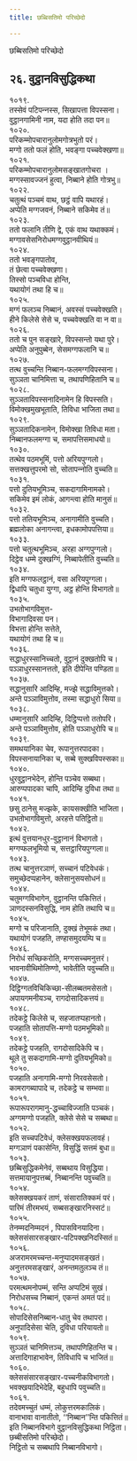 ```yaml
---
title: छब्बिसतिमो परिच्छेदो

---
```

छब्बिसतिमो परिच्छेदो  


## २६. वुट्ठानविसुद्धिकथा

१०१९.  
तस्सेवं पटिपन्‍नस्स, सिखापत्ता विपस्सना।  
वुट्ठानगामिनी नाम, यदा होति तदा पन॥  
१०२०.  
परिकम्मोपचारानुलोमगोत्रभुतो परं।  
मग्गो ततो फलं होति, भवङ्गा पच्‍चवेक्खणा॥  
१०२१.  
परिकम्मोपचारानुलोमसङ्खातगोचरा ।  
मग्गस्सावज्‍जनं हुत्वा, निब्बाने होति गोत्रभु॥  
१०२२.  
चतुत्थं पञ्‍चमं वाथ, छट्ठं वापि यथारहं।  
अप्पेति मग्गजवनं, निब्बाने सकिमेव तं॥  
१०२३.  
ततो फलानि तीणि द्वे, एकं वाथ यथाक्‍कमं।  
मग्गावसेसनिरोधमग्गवुट्ठानवीथियं॥  
१०२४.  
ततो भवङ्गपातोव,  
तं छेत्वा पच्‍चवेक्खणा।  
तिस्सो पञ्‍चविधा होन्ति,  
यथायोगं तथा हि च॥  
१०२५.  
मग्गं फलञ्‍च निब्बानं, अवस्सं पच्‍चवेक्खति।  
हीने किलेसे सेसे च, पच्‍चवेक्खति वा न वा॥  
१०२६.  
ततो च पुन सङ्खारे, विपस्सन्तो यथा पुरे।  
अप्पेति अनुपुब्बेन, सेसमग्गफलानि च॥  
१०२७.  
तत्थ वुच्‍चन्ति निब्बान-फलमग्गविपस्सना।  
सुञ्‍ञता चानिमित्ता च, तथापणिहितानि च॥  
१०२८.  
सुञ्‍ञताविपस्सनादिनामेन हि विपस्सति।  
विमोक्खमुखभूताति, तिविधा भाजिता तथा॥  
१०२९.  
सुञ्‍ञतादिकनामेन, विमोक्खा तिविधा मता।  
निब्बानफलमग्गा च, समापत्तिसमाधयो॥  
१०३०.  
तत्थेव पठमभूमिं, पत्तो अरियपुग्गलो।  
सत्तक्खत्तुपरमो सो, सोतापन्‍नोति वुच्‍चति॥  
१०३१.  
पत्तो दुतियभूमिञ्‍च, सकदागामिनामको।  
सकिमेव इमं लोकं, आगन्त्वा होति मानुसं॥  
१०३२.  
पत्तो ततियभूमिञ्‍च, अनागामीति वुच्‍चति।  
ब्रह्मलोका अनागन्त्वा, इधकामोपपत्तिया॥  
१०३३.  
पत्तो चतुत्थभूमिञ्‍च, अरहा अग्गपुग्गलो।  
दिट्ठेव धम्मे दुक्खग्गिं, निब्बापेतीति वुच्‍चति॥  
१०३४.  
इति मग्गफलट्ठानं, वसा अरियपुग्गला।  
द्विधापि चतुधा युग्गा, अट्ठ होन्ति विभागतो॥  
१०३५.  
उभतोभागविमुत्त-  
विभागादिवसा पन।  
विभत्ता होन्ति सत्तेते,  
यथायोगं तथा हि च॥  
१०३६.  
सद्धाधुरस्सानिच्‍चतो, वुट्ठानं दुक्खतोपि च।  
पञ्‍ञाधुरस्सानत्ततो, इति दीपेन्ति पण्डिता॥  
१०३७.  
सद्धानुसारि आदिम्हि, मज्झे सद्धाविमुत्तको।  
अन्ते पञ्‍ञाविमुत्तोव, तस्मा सद्धाधुरो सिया॥  
१०३८.  
धम्मानुसारि आदिम्हि, दिट्ठिप्पत्तो ततोपरि।  
अन्ते पञ्‍ञाविमुत्तोव, होति पञ्‍ञाधुरोपि च॥  
१०३९.  
समथयानिका चेव, रूपानुत्तरपादका।  
विपस्सनायानिका च, सब्बे सुक्खविपस्सका॥  
१०४०.  
धुरवुट्ठानभेदेन, होन्ति पञ्‍चेव सब्बथा।  
आरुप्पपादका चापि, आदिम्हि दुविधा तथा॥  
१०४१.  
छसु ठानेसु मज्झके, कायसक्खीति भाजिता।  
उभतोभागविमुत्तो, अरहत्ते पतिट्ठितो॥  
१०४२.  
इत्थं वुत्तयानधुर-वुट्ठानानं विभागतो।  
मग्गप्फलभूमियो च, सत्तट्ठारियपुग्गला॥  
१०४३.  
तत्थ चानुत्तरञाणं, सच्‍चानं पटिवेधकं।  
समुच्छेदप्पहानेन, क्‍लेसानुसयसोधनं॥  
१०४४.  
चतुमग्गविभागेन, वुट्ठानन्ति पकित्तितं।  
ञाणदस्सनविसुद्धि, नाम होति तथापि च॥  
१०४५.  
मग्गो च परिजानाति, दुक्खं तेभूमकं तथा।  
यथायोगं पजहति, तण्हासमुदयम्पि च॥  
१०४६.  
निरोधं सच्छिकरोति, मग्गसच्‍चमनुत्तरं।  
भावनावीथिमोतिण्णो, भावेतीति पवुच्‍चति॥  
१०४७.  
दिट्ठिग्गतविचिकिच्छा-सीलब्बतमसेसतो।  
अपायगमनीयञ्‍च, रागदोसादिकत्तयं॥  
१०४८.  
तदेकट्ठे किलेसे च, सहजातप्पहानतो।  
पजहाति सोतापत्ति-मग्गो पठमभूमिको॥  
१०४९.  
तदेकट्ठे पजहति, रागदोसादिकेपि च।  
थूले तु सकदागामि-मग्गो दुतियभूमिको॥  
१०५०.  
पजहाति अनागामि-मग्गो निरवसेसतो।  
कामरागब्यापादे च, तदेकट्ठे च सम्भवा॥  
१०५१.  
रूपारूपरागमानु-द्धच्‍चाविज्‍जाति पञ्‍चकं।  
अग्गमग्गो पजहति, क्‍लेसे सेसे च सब्बथा॥  
१०५२.  
इति सच्‍चपटिवेधं, क्‍लेसक्खयफलावहं।  
मग्गञाणं पकासेन्ति, विसुद्धिं सत्तमं बुधा॥  
१०५३.  
छब्बिसुद्धिकमेनेवं, सब्बथाय विसुद्धिया।  
सत्तमायानुपत्तब्बं, निब्बानन्ति पवुच्‍चति॥  
१०५४.  
क्‍लेसक्खयकरं ताणं, संसारातिक्‍कमं परं।  
पारिमं तीरमभयं, सब्बसङ्खारनिस्सटं॥  
१०५५.  
तेनम्मदनिम्मदनं , पिपासविनयादिना।  
क्‍लेससंसारसङ्खार-पटिपक्खनिदस्सितं॥  
१०५६.  
अजरामरमच्‍चन्त-मनुप्पादमसङ्खतं।  
अनुत्तरमसङ्खारं, अनन्तमतुलञ्‍च तं॥  
१०५७.  
परमत्थमनोपम्मं, सन्ति अप्पटिमं सुखं।  
निरोधसच्‍च निब्बानं, एकन्तं अमतं पदं॥  
१०५८.  
सोपादिसेसनिब्बान-धातु चेव तथापरा।  
अनुपादिसेसा चेति, दुविधा परियायतो॥  
१०५९.  
सुञ्‍ञतं चानिमित्तञ्‍च, तथापणिहितन्ति च।  
अत्तादिगाहाभावेन, तिविधापि च भाजितं॥  
१०६०.  
क्‍लेससंसारसङ्खार-पच्‍चनीकविभागतो।  
भवक्खयादिभेदेहि, बहुधापि पवुच्‍चति॥  
१०६१.  
तदेवमच्‍चुतं धम्मं, लोकुत्तरमकालिकं।  
वानाभावा वानातीतो, ‘‘निब्बान’’न्ति पकित्तितं॥  
इति निब्बानविभागे वुट्ठानविसुद्धिकथा निट्ठिता।  
छब्बीसतिमो परिच्छेदो।  
निट्ठितो च सब्बथापि निब्बानविभागो।  